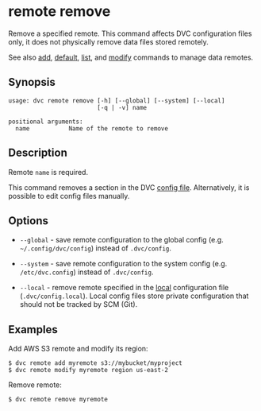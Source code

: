 # remote remove

Remove a specified remote. This command affects DVC configuration files only, it
does not physically remove data files stored remotely.

See also [add](/doc/commands-reference/remote-add),
[default](/doc/commands-reference/remote-default),
[list](/doc/commands-reference/remote-list), and
[modify](/doc/commands-reference/remote-modify) commands to manage data remotes.

## Synopsis

```usage
usage: dvc remote remove [-h] [--global] [--system] [--local]
                         [-q | -v] name

positional arguments:
  name           Name of the remote to remove
```

## Description

Remote `name` is required.

This command removes a section in the DVC
[config file](/doc/user-guide/dvc-files-and-directories). Alternatively, it is
possible to edit config files manually.

## Options

- `--global` - save remote configuration to the global config (e.g.
  `~/.config/dvc/config`) instead of `.dvc/config`.

- `--system` - save remote configuration to the system config (e.g.
  `/etc/dvc.config`) instead of `.dvc/config`.

- `--local` - remove remote specified in the
  [local](/doc/user-guide/dvc-files-and-directories) configuration file
  (`.dvc/config.local`). Local config files store private configuration that
  should not be tracked by SCM (Git).

## Examples

Add AWS S3 remote and modify its region:

```dvc
$ dvc remote add myremote s3://mybucket/myproject
$ dvc remote modify myremote region us-east-2
```

Remove remote:

```dvc
$ dvc remote remove myremote
```
